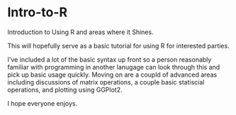 # Intro-to-R
Introduction to Using R and areas where it Shines.

This will hopefully serve as a basic tutorial for using R for interested parties.  

I've included a lot of the basic syntax up front so a person reasonably familiar with programming in another lanugage can look through this and pick up basic usage quickly.  Moving on are a coupld of advanced areas including discussions of matrix operations, a couple basic statiscial operations, and plotting using GGPlot2.

I hope everyone enjoys.
